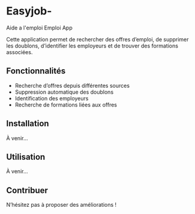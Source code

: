 # Easyjob-
Aide a l'emploi
Emploi App

Cette application permet de rechercher des offres d’emploi, de supprimer les doublons, d’identifier les employeurs et de trouver des formations associées.

## Fonctionnalités

- Recherche d’offres depuis différentes sources
- Suppression automatique des doublons
- Identification des employeurs
- Recherche de formations liées aux offres

## Installation

À venir…

## Utilisation

À venir…

## Contribuer

N’hésitez pas à proposer des améliorations !

